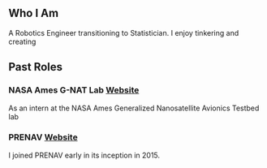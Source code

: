 ## Who I Am
A Robotics Engineer transitioning to Statistician. I enjoy tinkering and creating

## Past Roles

### NASA Ames G-NAT Lab [Website](www.nasa.gov/feature/generalized-nanosatellite-avionics-testbed-g-nat)
As an intern at the NASA Ames Generalized Nanosatellite Avionics Testbed lab 

### PRENAV [Website](www.prenav.com/)
I joined PRENAV early in its inception in 2015.   
